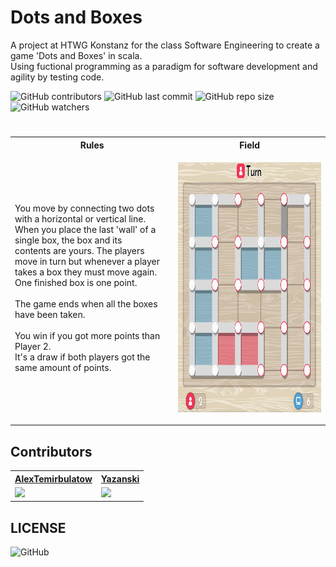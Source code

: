 # Dots and Boxes

A project at HTWG Konstanz for the class Software Engineering to create a game 'Dots and Boxes' in scala. <br>
Using fuctional programming as a paradigm for software development and agility by testing code.



<img alt="GitHub contributors" src="https://img.shields.io/github/contributors/AlexTemirbulatow/de.htwg.se.DotsAndBoxes"> <img alt="GitHub last commit" src="https://img.shields.io/github/last-commit/AlexTemirbulatow/de.htwg.se.DotsAndBoxes"> <img alt="GitHub repo size" src="https://img.shields.io/github/repo-size/AlexTemirbulatow/de.htwg.se.DotsAndBoxes"> <img alt="GitHub watchers" src="https://img.shields.io/github/watchers/AlexTemirbulatow/de.htwg.se.DotsAndBoxes?style=social">

#

<table>
    <tr><th>Rules</th><th>Field</th></tr>
    <tr><td>You move by connecting two dots with a horizontal or vertical line. <br>
            When you place the last 'wall' of a single box, the box and its <br>
            contents are yours. The players move in turn but whenever a player <br>
            takes a box they must move again. One finished box is one point. <br><br>
            The game ends when all the boxes have been taken.
            <br><br>
            You win if you got more points than Player 2. <br>
            It's a draw if both players got the same amount of points.
    </td><td><p align="center">
             <img src="https://github.com/AlexTemirbulatow/de.htwg.se.DotsAndBoxes/blob/main/dotsandboexs.png" width="450" height="400"></a></td></tr>
</table>

## Contributors
<table>
    <tr><th><a href="https://github.com/AlexTemirbulatow">AlexTemirbulatow</a></th><th><a href="https://github.com/Yazanski">Yazanski</a></th></tr>
    <tr><td><a href="https://git.io/streak-stats"><img src="https://streak-stats.demolab.com?user=AlexTemirbulatow&theme=dark"/></a></td><td><a href="https://git.io/streak-stats"><img src="https://streak-stats.demolab.com?user=Yazanski&theme=dark"/></a></td></tr>
</table>






## LICENSE
<img alt="GitHub" src="https://img.shields.io/github/license/AlexTemirbulatow/de.htwg.se.dotsandboxes">

